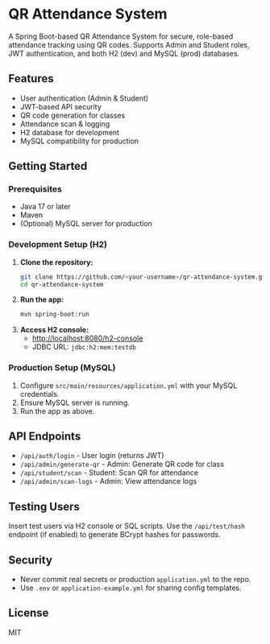 # QR Attendance System

A Spring Boot-based QR Attendance System for secure, role-based attendance tracking using QR codes. Supports Admin and Student roles, JWT authentication, and both H2 (dev) and MySQL (prod) databases.

## Features
- User authentication (Admin & Student)
- JWT-based API security
- QR code generation for classes
- Attendance scan & logging
- H2 database for development
- MySQL compatibility for production

## Getting Started

### Prerequisites
- Java 17 or later
- Maven
- (Optional) MySQL server for production

### Development Setup (H2)
1. **Clone the repository:**
   ```bash
   git clone https://github.com/<your-username>/qr-attendance-system.git
   cd qr-attendance-system
   ```
2. **Run the app:**
   ```bash
   mvn spring-boot:run
   ```
3. **Access H2 console:**
   - [http://localhost:8080/h2-console](http://localhost:8080/h2-console)
   - JDBC URL: `jdbc:h2:mem:testdb`

### Production Setup (MySQL)
1. Configure `src/main/resources/application.yml` with your MySQL credentials.
2. Ensure MySQL server is running.
3. Run the app as above.

## API Endpoints
- `/api/auth/login` - User login (returns JWT)
- `/api/admin/generate-qr` - Admin: Generate QR code for class
- `/api/student/scan` - Student: Scan QR for attendance
- `/api/admin/scan-logs` - Admin: View attendance logs

## Testing Users
Insert test users via H2 console or SQL scripts. Use the `/api/test/hash` endpoint (if enabled) to generate BCrypt hashes for passwords.

## Security
- Never commit real secrets or production `application.yml` to the repo.
- Use `.env` or `application-example.yml` for sharing config templates.

## License
MIT
